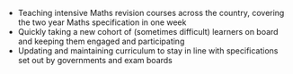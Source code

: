 - Teaching intensive Maths revision courses across the country, covering the two year Maths specification in one week
- Quickly taking a new cohort of (sometimes difficult) learners on board and keeping them engaged and participating
- Updating and maintaining curriculum to stay in line with specifications set out by governments and exam boards
